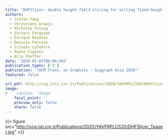 ```yaml
---
title: 'DHFSlicer: double height-field slicing for milling fixed-height materials'
authors:
  - Jinfan Yang
  - Chrystiano Araujo
  - Nicholas Vining
  - Zachary Ferguson
  - Enrique Rosales
  - Daniele Panozzo
  - Silvain Lefebvre
  - Paolo Cignoni
  - Alla Sheffer
date: '2020-01-01T00:00:00Z'
publication_types: ['1']
publication: '*ACM Trans. on Graphics - Siggraph Asia 2020*'
featured: false

url_pdf: http://vcg.isti.cnr.it/Publications/2020/YAVFRPLCS20/DHFSlicer_AuthorVersion.pdf
image:
#    caption: 'Image'
    focal_point: ''
    preview_only: false
    share: false
---
```

{{< figure src="http://vcg.isti.cnr.it/Publications/2020/YAVFRPLCS20/DHFSlicer_Teaser.jpg" >}}
